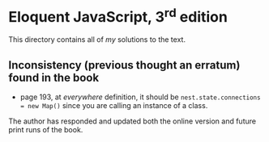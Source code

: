 # Eloquent JavaScript, 3<sup>rd</sup> edition

This directory contains all of *my* solutions to the text.

## Inconsistency (previous thought an erratum) found in the book
* page 193, at *everywhere* definition, it should be
`nest.state.connections = new Map()` since you are calling an instance of a class.

The author has responded and updated both the online version and future print runs
of the book.
